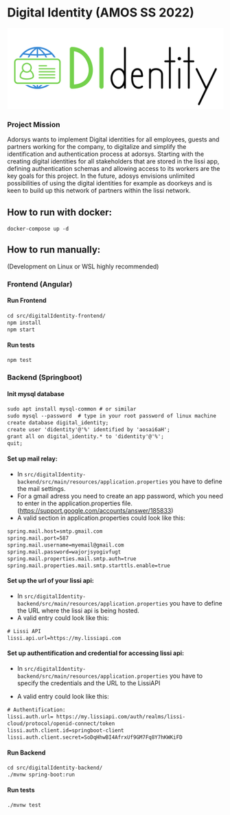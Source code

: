 # Digital Identity (AMOS SS 2022)

![team logo](https://raw.githubusercontent.com/amosproj/amos2022ss04-digital-identity/main/Deliverables/sprint-01/logo/DIdentity_transparent_black.png)

### Project Mission

Adorsys wants to implement Digital identities for all employees, guests and partners working for the company,
to digitalize and simplify the identification and authentication process at adorsys.
Starting with the creating digital identities for all stakeholders that are stored in the lissi app,
defining authentication schemas and allowing access to its workers are the key
goals for this project. In the future, adosys envisions unlimited possibilities
of using the digital identities for example as doorkeys and is keen to build
up this network of partners within the lissi network.

## How to run with docker:
```
docker-compose up -d
```

## How to run manually:

(Development on Linux or WSL highly recommended)

### Frontend (Angular)

#### Run Frontend
```
cd src/digitalIdentity-frontend/
npm install
npm start
```

#### Run tests
```
npm test
```

### Backend (Springboot)

#### Init mysql database

```
sudo apt install mysql-common # or similar
sudo mysql --password  # type in your root password of linux machine
create database digital_identity;
create user 'didentity'@'%' identified by 'aosai6aH';
grant all on digital_identity.* to 'didentity'@'%';
quit;
```

#### Set up mail relay:

- In `src/digitalIdentity-backend/src/main/resources/application.properties` you have to define the mail settings.
- For a gmail adress you need to create an app password, which you need to enter in the application.properties file. (<https://support.google.com/accounts/answer/185833>)
- A valid section in application.properties could look like this:

```
spring.mail.host=smtp.gmail.com
spring.mail.port=587
spring.mail.username=myemail@gmail.com
spring.mail.password=wajorjsyogivfugt
spring.mail.properties.mail.smtp.auth=true
spring.mail.properties.mail.smtp.starttls.enable=true
```

#### Set up the url of your lissi api:

- In `src/digitalIdentity-backend/src/main/resources/application.properties` you have to define the URL where the lissi api is being hosted.
- A valid entry could look like this:

```
# Lissi API 
lissi.api.url=https://my.lissiapi.com
```

#### Set up authentification and credential for accessing lissi api:

- In `src/digitalIdentity-backend/src/main/resources/application.properties` you have to specify the credentials and the URL to the LissiAPI

- A valid entry could look like this:
```
# Authentification:
lissi.auth.url= https://my.lissiapi.com/auth/realms/lissi-cloud/protocol/openid-connect/token
lissi.auth.client.id=springboot-client
lissi.auth.client.secret=SoDqHhwBI4AfrxUf9GM7Fq8Y7hKWKiFD
```

#### Run Backend

```
cd src/digitalIdentity-backend/
./mvnw spring-boot:run
```

#### Run tests
```
./mvnw test
```
